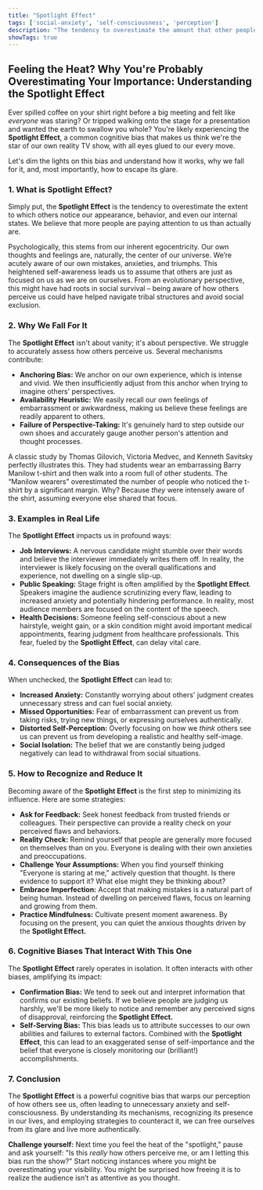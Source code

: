 ```yaml
---
title: "Spotlight Effect"
tags: ['social-anxiety', 'self-consciousness', 'perception']
description: "The tendency to overestimate the amount that other people notice your appearance or behavior."
showTags: true
---
```


## Feeling the Heat? Why You're Probably Overestimating Your Importance: Understanding the Spotlight Effect

Ever spilled coffee on your shirt right before a big meeting and felt like *everyone* was staring? Or tripped walking onto the stage for a presentation and wanted the earth to swallow you whole? You're likely experiencing the **Spotlight Effect**, a common cognitive bias that makes us think we're the star of our own reality TV show, with all eyes glued to our every move.

Let's dim the lights on this bias and understand how it works, why we fall for it, and, most importantly, how to escape its glare.

### 1. What is Spotlight Effect?

Simply put, the **Spotlight Effect** is the tendency to overestimate the extent to which others notice our appearance, behavior, and even our internal states. We believe that more people are paying attention to us than actually are.

Psychologically, this stems from our inherent egocentricity. Our own thoughts and feelings are, naturally, the center of our universe. We’re acutely aware of our own mistakes, anxieties, and triumphs. This heightened self-awareness leads us to assume that others are just as focused on us as we are on ourselves. From an evolutionary perspective, this might have had roots in social survival – being aware of how others perceive us could have helped navigate tribal structures and avoid social exclusion.

### 2. Why We Fall For It

The **Spotlight Effect** isn't about vanity; it's about perspective. We struggle to accurately assess how others perceive us. Several mechanisms contribute:

*   **Anchoring Bias:** We anchor on our own experience, which is intense and vivid. We then insufficiently adjust from this anchor when trying to imagine others' perspectives.
*   **Availability Heuristic:** We easily recall our own feelings of embarrassment or awkwardness, making us believe these feelings are readily apparent to others.
*   **Failure of Perspective-Taking:** It's genuinely hard to step outside our own shoes and accurately gauge another person's attention and thought processes.

A classic study by Thomas Gilovich, Victoria Medvec, and Kenneth Savitsky perfectly illustrates this. They had students wear an embarrassing Barry Manilow t-shirt and then walk into a room full of other students. The “Manilow wearers” overestimated the number of people who noticed the t-shirt by a significant margin. Why? Because *they* were intensely aware of the shirt, assuming everyone else shared that focus.

### 3. Examples in Real Life

The **Spotlight Effect** impacts us in profound ways:

*   **Job Interviews:** A nervous candidate might stumble over their words and believe the interviewer immediately writes them off. In reality, the interviewer is likely focusing on the overall qualifications and experience, not dwelling on a single slip-up.
*   **Public Speaking:** Stage fright is often amplified by the **Spotlight Effect**. Speakers imagine the audience scrutinizing every flaw, leading to increased anxiety and potentially hindering performance. In reality, most audience members are focused on the content of the speech.
*   **Health Decisions:** Someone feeling self-conscious about a new hairstyle, weight gain, or a skin condition might avoid important medical appointments, fearing judgment from healthcare professionals. This fear, fueled by the **Spotlight Effect**, can delay vital care.

### 4. Consequences of the Bias

When unchecked, the **Spotlight Effect** can lead to:

*   **Increased Anxiety:** Constantly worrying about others' judgment creates unnecessary stress and can fuel social anxiety.
*   **Missed Opportunities:** Fear of embarrassment can prevent us from taking risks, trying new things, or expressing ourselves authentically.
*   **Distorted Self-Perception:** Overly focusing on how we *think* others see us can prevent us from developing a realistic and healthy self-image.
*   **Social Isolation:** The belief that we are constantly being judged negatively can lead to withdrawal from social situations.

### 5. How to Recognize and Reduce It

Becoming aware of the **Spotlight Effect** is the first step to minimizing its influence. Here are some strategies:

*   **Ask for Feedback:** Seek honest feedback from trusted friends or colleagues. Their perspective can provide a reality check on your perceived flaws and behaviors.
*   **Reality Check:** Remind yourself that people are generally more focused on themselves than on you. Everyone is dealing with their own anxieties and preoccupations.
*   **Challenge Your Assumptions:** When you find yourself thinking "Everyone is staring at me," actively question that thought. Is there evidence to support it? What else might they be thinking about?
*   **Embrace Imperfection:** Accept that making mistakes is a natural part of being human. Instead of dwelling on perceived flaws, focus on learning and growing from them.
*   **Practice Mindfulness:** Cultivate present moment awareness. By focusing on the present, you can quiet the anxious thoughts driven by the **Spotlight Effect.**

### 6. Cognitive Biases That Interact With This One

The **Spotlight Effect** rarely operates in isolation. It often interacts with other biases, amplifying its impact:

*   **Confirmation Bias:** We tend to seek out and interpret information that confirms our existing beliefs. If we believe people are judging us harshly, we'll be more likely to notice and remember any perceived signs of disapproval, reinforcing the **Spotlight Effect.**
*   **Self-Serving Bias:** This bias leads us to attribute successes to our own abilities and failures to external factors. Combined with the **Spotlight Effect**, this can lead to an exaggerated sense of self-importance and the belief that everyone is closely monitoring our (brilliant!) accomplishments.

### 7. Conclusion

The **Spotlight Effect** is a powerful cognitive bias that warps our perception of how others see us, often leading to unnecessary anxiety and self-consciousness. By understanding its mechanisms, recognizing its presence in our lives, and employing strategies to counteract it, we can free ourselves from its glare and live more authentically.

**Challenge yourself:** Next time you feel the heat of the "spotlight," pause and ask yourself: "Is this *really* how others perceive me, or am I letting this bias run the show?" Start noticing instances where you might be overestimating your visibility. You might be surprised how freeing it is to realize the audience isn’t as attentive as you thought.

